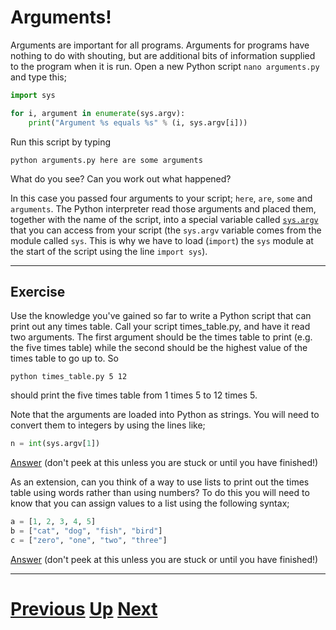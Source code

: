 # Arguments!

Arguments are important for all programs. Arguments for programs have nothing to do with shouting, but are additional bits of information supplied to the program when it is run. Open a new Python script `nano arguments.py` and type this;

```python
import sys

for i, argument in enumerate(sys.argv):
    print("Argument %s equals %s" % (i, sys.argv[i]))
```

Run this script by typing

    python arguments.py here are some arguments

What do you see? Can you work out what happened?

In this case you passed four arguments to your script; `here`, `are`, `some` and `arguments`.
The Python interpreter read those arguments and placed them, together with the name of the script, into a special variable called [`sys.argv`](https://docs.python.org/library/sys.html#sys.argv) that you can access from your script (the `sys.argv` variable comes from the module called `sys`.
This is why we have to load (`import`) the `sys` module at the start of the script using the line `import sys`).

***

## Exercise

Use the knowledge you've gained so far to write a Python script that can print out any times table.
Call your script times_table.py, and have it read two arguments.
The first argument should be the times table to print (e.g. the five times table) while the second should be the highest value of the times table to go up to. So

    python times_table.py 5 12

should print the five times table from 1 times 5 to 12 times 5.

Note that the arguments are loaded into Python as strings. You will need to convert them to integers by using the lines like;

```python
n = int(sys.argv[1])
```

[Answer](arguments_answer1.md) (don't peek at this unless you are stuck or until you have finished!)

As an extension, can you think of a way to use lists to print out the times table using words rather than using numbers? To do this you will need to know that you can assign values to a list using the following syntax;

```python
a = [1, 2, 3, 4, 5]
b = ["cat", "dog", "fish", "bird"]
c = ["zero", "one", "two", "three"]
```

[Answer](arguments_answer2.md) (don't peek at this unless you are stuck or until you have finished!)

***

# [Previous](lists.md) [Up](README.md) [Next](conditions.md)
